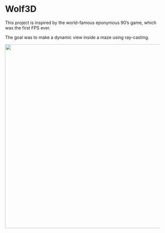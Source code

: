 # Wolf3D

This project is inspired by the world-famous eponymous 90’s game, which was the first FPS ever.

The goal was to make a dynamic view inside a maze using ray-casting.

<image src="wolf3d-demo.gif" width=600 />
